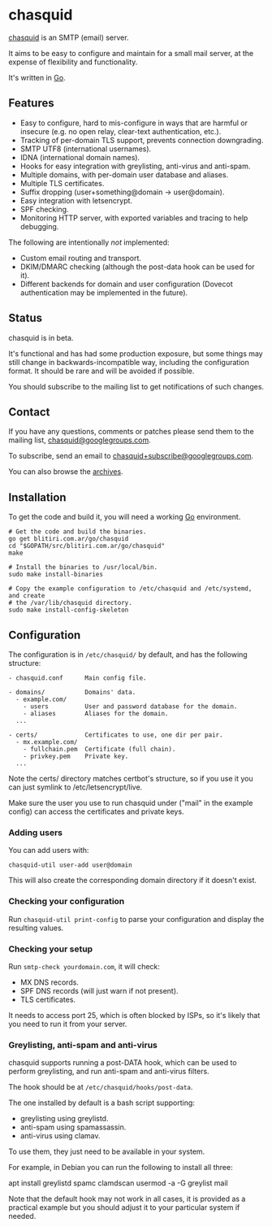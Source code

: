 
# chasquid

[chasquid](https://blitiri.com.ar/p/chasquid) is an SMTP (email) server.

It aims to be easy to configure and maintain for a small mail server, at the
expense of flexibility and functionality.

It's written in [Go](https://golang.org).


## Features

* Easy to configure, hard to mis-configure in ways that are harmful or
  insecure (e.g. no open relay, clear-text authentication, etc.).
* Tracking of per-domain TLS support, prevents connection downgrading.
* SMTP UTF8 (international usernames).
* IDNA (international domain names).
* Hooks for easy integration with greylisting, anti-virus and anti-spam.
* Multiple domains, with per-domain user database and aliases.
* Multiple TLS certificates.
* Suffix dropping (user+something@domain -> user@domain).
* Easy integration with letsencrypt.
* SPF checking.
* Monitoring HTTP server, with exported variables and tracing to help
  debugging.


The following are intentionally *not* implemented:

* Custom email routing and transport.
* DKIM/DMARC checking (although the post-data hook can be used for it).
* Different backends for domain and user configuration (Dovecot authentication
  may be implemented in the future).


## Status

chasquid is in beta.

It's functional and has had some production exposure, but some things may
still change in backwards-incompatible way, including the configuration format.
It should be rare and will be avoided if possible.

You should subscribe to the mailing list to get notifications of such changes.


## Contact

If you have any questions, comments or patches please send them to the mailing
list, chasquid@googlegroups.com.

To subscribe, send an email to chasquid+subscribe@googlegroups.com.

You can also browse the
[archives](https://groups.google.com/forum/#!forum/chasquid).



## Installation

To get the code and build it, you will need a working [Go](http://golang.org)
environment.

```shell
# Get the code and build the binaries.
go get blitiri.com.ar/go/chasquid
cd "$GOPATH/src/blitiri.com.ar/go/chasquid"
make

# Install the binaries to /usr/local/bin.
sudo make install-binaries

# Copy the example configuration to /etc/chasquid and /etc/systemd, and create
# the /var/lib/chasquid directory.
sudo make install-config-skeleton
```

## Configuration

The configuration is in `/etc/chasquid/` by default, and has the following
structure:

```
- chasquid.conf      Main config file.

- domains/           Domains' data.
  - example.com/
    - users          User and password database for the domain.
    - aliases        Aliases for the domain.
  ...

- certs/             Certificates to use, one dir per pair.
  - mx.example.com/
    - fullchain.pem  Certificate (full chain).
    - privkey.pem    Private key.
  ...
```

Note the certs/ directory matches certbot's structure, so if you use it you
can just symlink to /etc/letsencrypt/live.

Make sure the user you use to run chasquid under ("mail" in the example
config) can access the certificates and private keys.


### Adding users

You can add users with:

```
chasquid-util user-add user@domain
```

This will also create the corresponding domain directory if it doesn't exist.


### Checking your configuration

Run `chasquid-util print-config` to parse your configuration and display the
resulting values.


### Checking your setup

Run `smtp-check yourdomain.com`, it will check:

* MX DNS records.
* SPF DNS records (will just warn if not present).
* TLS certificates.

It needs to access port 25, which is often blocked by ISPs, so it's likely
that you need to run it from your server.


### Greylisting, anti-spam and anti-virus

chasquid supports running a post-DATA hook, which can be used to perform
greylisting, and run anti-spam and anti-virus filters.

The hook should be at `/etc/chasquid/hooks/post-data`.


The one installed by default is a bash script supporting:

* greylisting using greylistd.
* anti-spam using spamassassin.
* anti-virus using clamav.

To use them, they just need to be available in your system.

For example, in Debian you can run the following to install all three:

  apt install greylistd spamc clamdscan
  usermod -a -G greylist mail


Note that the default hook may not work in all cases, it is provided as a
practical example but you should adjust it to your particular system if
needed.

